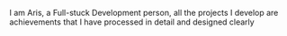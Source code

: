 I am Aris, a Full-stuck Development person, all the projects I develop are achievements that I have processed in detail and designed clearly
